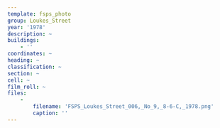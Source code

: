```yaml
---
template: fsps_photo
group: Loukes_Street
year: '1978'
description: ~
buildings:
    - ''
coordinates: ~
heading: ~
classification: ~
section: ~
cell: ~
film_roll: ~
files:
    -
        filename: 'FSPS_Loukes_Street_006,_No_9,_8-6-C,_1978.png'
        caption: ''
---
```

